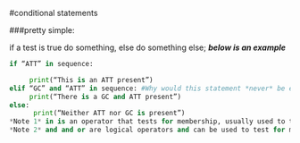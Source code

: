 #conditional statements

###pretty simple:

if a test is true do something, else do something else;
***below is an example***
```python 
if “ATT” in sequence:

     print(“This is an ATT present”)
elif “GC” and “ATT” in sequence: #Why would this statement *never* be evaluated a True?
     print(“There is a GC and ATT present”)	
else:
      print(“Neither ATT nor GC is present”)
*Note 1* in is an operator that tests for membership, usually used to test if you are looking for a substring of a string. 
*Note 2* and and or are logical operators and can be used to test for multiple conditions at once.
```